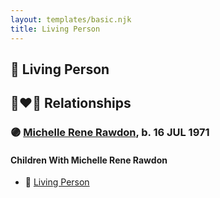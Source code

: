 ```yaml
---
layout: templates/basic.njk
title: Living Person
---
```

## 🔵 Living Person

## 👩‍❤️‍👨 Relationships

### 🟣 [Michelle Rene Rawdon](/people/1/18373170), b. 16 JUL 1971

#### Children With Michelle Rene Rawdon
* 🔵 [Living Person](/people/4/46382823)